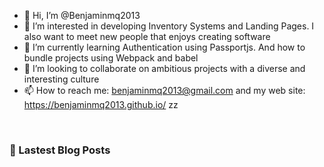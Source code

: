 - 👋 Hi, I’m @Benjaminmq2013
- 👀 I’m interested in developing Inventory Systems and Landing Pages. I also want to meet new people that enjoys creating software
- 🌱 I’m currently learning Authentication using Passportjs. And how to bundle projects using Webpack and babel 
- 💞️ I’m looking to collaborate on ambitious projects with a diverse and interesting culture
- 📫 How to reach me: benjaminmq2013@gmail.com and my web site: https://benjaminmq2013.github.io/
zz

<br />

### 🚨 Lastest Blog Posts

[website]: https://medium.com/p/22c871d6fbd9/edit


